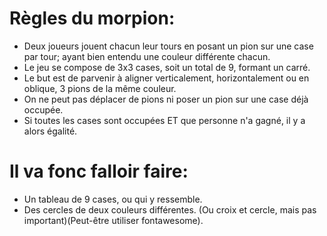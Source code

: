 # Règles du morpion:
- Deux joueurs jouent chacun leur tours en posant un pion sur une case par tour; ayant bien entendu une couleur différente chacun.
- Le jeu se compose de 3x3 cases, soit un total de 9, formant un carré.
- Le but est de parvenir à aligner verticalement, horizontalement ou en oblique, 3 pions de la même couleur.
- On ne peut pas déplacer de pions ni poser un pion sur une case déjà occupée.
- Si toutes les cases sont occupées ET que personne n'a gagné, il y a alors égalité.


# Il va fonc falloir faire:

- Un tableau de 9 cases, ou qui y ressemble.
- Des cercles de deux couleurs différentes. (Ou croix et cercle, mais pas important)(Peut-être utiliser fontawesome).
